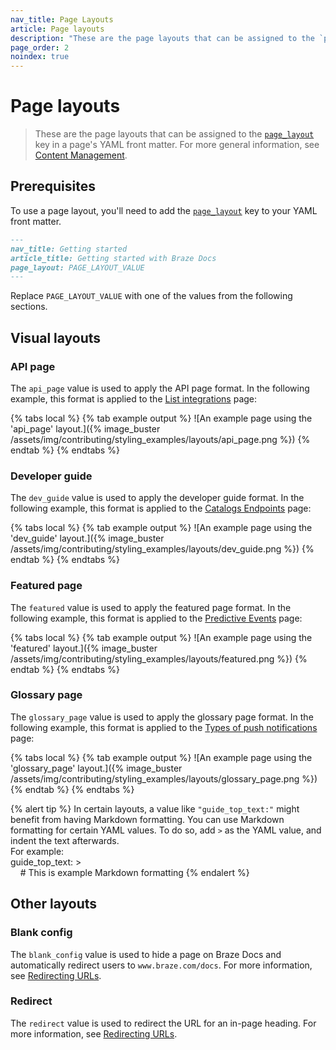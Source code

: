 ```yaml
---
nav_title: Page Layouts
article: Page layouts
description: "These are the page layouts that can be assigned to the `page_layout` key in a page's YAML front matter."
page_order: 2
noindex: true
---
```


#  Page layouts

> These are the page layouts that can be assigned to the [`page_layout`]({{site.baseurl}}/contributing/yaml_front_matter/metadata/#page-layout) key in a page's YAML front matter. For more general information, see [Content Management]({{site.baseurl}}/contributing/content_management/#layouts).

## Prerequisites

To use a page layout, you'll need to add the [`page_layout`]({{site.baseurl}}/contributing/yaml_front_matter/metadata/#page-layout) key to your YAML front matter.

```markdown
---
nav_title: Getting started
article_title: Getting started with Braze Docs
page_layout: PAGE_LAYOUT_VALUE
---
```

Replace `PAGE_LAYOUT_VALUE` with one of the values from the following sections.

## Visual layouts

### API page

The `api_page` value is used to apply the API page format. In the following example, this format is applied to the [List integrations]({{site.baseurl}}/api/endpoints/cdi/get_integration_list/) page:

{% tabs local %}
{% tab example output %}
![An example page using the 'api_page' layout.]({% image_buster /assets/img/contributing/styling_examples/layouts/api_page.png %})
{% endtab %}
{% endtabs %}

### Developer guide

The `dev_guide` value is used to apply the developer guide format. In the following example, this format is applied to the [Catalogs Endpoints]({{site.baseurl}}/api/endpoints/catalogs) page: 

{% tabs local %}
{% tab example output %}
![An example page using the 'dev_guide' layout.]({% image_buster /assets/img/contributing/styling_examples/layouts/dev_guide.png %})
{% endtab %}
{% endtabs %}

### Featured page

The `featured` value is used to apply the featured page format. In the following example, this format is applied to the [Predictive Events]({{site.baseurl}}/user_guide/sage_ai/predictive_suite/predictive_events) page:

{% tabs local %}
{% tab example output %}
![An example page using the 'featured' layout.]({% image_buster /assets/img/contributing/styling_examples/layouts/featured.png %})
{% endtab %}
{% endtabs %}

### Glossary page

The `glossary_page` value is used to apply the glossary page format. In the following example, this format is applied to the [Types of push notifications]({{site.baseurl}}/user_guide/message_building_by_channel/push/types) page:

{% tabs local %}
{% tab example output %}
![An example page using the 'glossary_page' layout.]({% image_buster /assets/img/contributing/styling_examples/layouts/glossary_page.png %})
{% endtab %}
{% endtabs %}

{% alert tip %}
In certain layouts, a value like `"guide_top_text:"` might benefit from having Markdown formatting. You can use Markdown formatting for certain YAML values. To do so, add `>` as the YAML value, and indent the text afterwards. 
<br>
For example:<br>
guide_top_text: ><br>
&nbsp;&nbsp;&nbsp;&nbsp;# This is example Markdown formatting
{% endalert %}

## Other layouts

### Blank config

The `blank_config` value is used to hide a page on Braze Docs and automatically redirect users to `www.braze.com/docs`. For more information, see [Redirecting URLs]({{site.baseurl}}/contributing/content_management/redirecting_urls/?tab=home%20page#redirecting-a-page).

### Redirect

The `redirect` value is used to redirect the URL for an in-page heading. For more information, see [Redirecting URLs]({{site.baseurl}}/contributing/content_management/redirecting_urls/#redirecting-a-heading).
